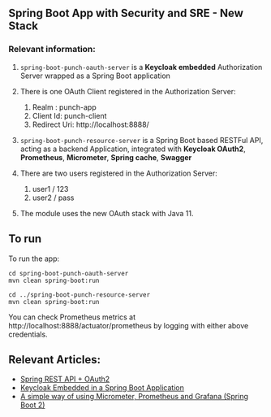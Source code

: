 ## Spring Boot App with Security and SRE - New Stack

### Relevant information:

1. `spring-boot-punch-oauth-server` is a **Keycloak embedded** Authorization Server wrapped as a Spring Boot application
2. There is one OAuth Client registered in the Authorization Server:
   1. Realm : punch-app
   2. Client Id: punch-client
   3. Redirect Uri: http://localhost:8888/
3. `spring-boot-punch-resource-server` is a Spring Boot based RESTFul API, acting as a backend Application, integrated with **Keycloak OAuth2**, **Prometheus**,  **Micrometer**, **Spring cache**, **Swagger**

4. There are two users registered in the Authorization Server:
   1. user1 / 123
   2. user2 / pass
5. The module uses the new OAuth stack with Java 11.

## To run

To run the app:

    cd spring-boot-punch-oauth-server
    mvn clean spring-boot:run
    
    cd ../spring-boot-punch-resource-server
    mvn clean spring-boot:run
    
You can check Prometheus metrics at http://localhost:8888/actuator/prometheus by logging with either above credentials.

## Relevant Articles:

- [Spring REST API + OAuth2](https://www.baeldung.com/rest-api-spring-oauth2-angular)
- [Keycloak Embedded in a Spring Boot Application](https://www.baeldung.com/keycloak-embedded-in-spring-boot-app)
- [A simple way of using Micrometer, Prometheus and Grafana (Spring Boot 2)](https://www.north-47.com/knowledge-base/a-simple-way-of-using-micrometer-prometheus-and-grafana-spring-boot-2/)
